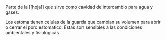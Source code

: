 Parte de la [[hoja]] que sirve como cavidad de intercambio para agua y gases.

Los estoma tienen celulas de la guarda que cambian su volumen para abrir o cerrar el poro estomatico. Estas son sensibles a las condiciones ambientales y fisiologicas